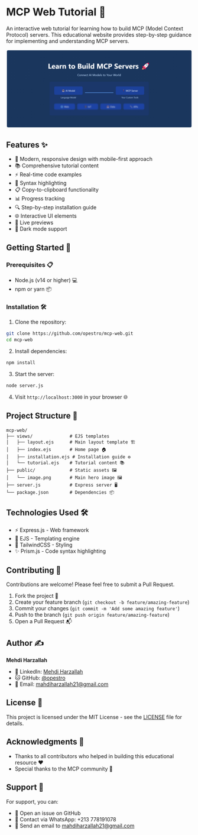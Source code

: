 # MCP Web Tutorial 🚀

An interactive web tutorial for learning how to build MCP (Model Context Protocol) servers. This educational website provides step-by-step guidance for implementing and understanding MCP servers.

![MCP Web Tutorial](/public/image.png)

## Features ✨

- 📱 Modern, responsive design with mobile-first approach
- 📚 Comprehensive tutorial content
- ⚡ Real-time code examples
- 🎨 Syntax highlighting
- 📋 Copy-to-clipboard functionality
- 📊 Progress tracking
- 🔍 Step-by-step installation guide
- 🌐 Interactive UI elements
- 🔄 Live previews
- 🌙 Dark mode support

## Getting Started 🚀

### Prerequisites 📋

- Node.js (v14 or higher) 💻
- npm or yarn 📦

### Installation 🛠️

1. Clone the repository:
```bash
git clone https://github.com/opestro/mcp-web.git
cd mcp-web
```

2. Install dependencies:
```bash
npm install
```

3. Start the server:
```bash
node server.js
```

4. Visit `http://localhost:3000` in your browser 🌐

## Project Structure 📁

```
mcp-web/
├── views/              # EJS templates
│   ├── layout.ejs      # Main layout template 🏗️
│   ├── index.ejs       # Home page 🏠
│   ├── installation.ejs # Installation guide ⚙️
│   └── tutorial.ejs    # Tutorial content 📚
├── public/             # Static assets 🖼️
│   └── image.png       # Main hero image 🖼️
├── server.js           # Express server 🖥️
└── package.json        # Dependencies 📦
```

## Technologies Used 🛠️

- ⚡ Express.js - Web framework
- 🧩 EJS - Templating engine
- 💅 TailwindCSS - Styling
- ✨ Prism.js - Code syntax highlighting

## Contributing 🤝

Contributions are welcome! Please feel free to submit a Pull Request.

1. Fork the project 🍴
2. Create your feature branch (`git checkout -b feature/amazing-feature`)
3. Commit your changes (`git commit -m 'Add some amazing feature'`)
4. Push to the branch (`git push origin feature/amazing-feature`)
5. Open a Pull Request 📬

## Author ✍️

**Mehdi Harzallah**
- 💼 LinkedIn: [Mehdi Harzallah](https://linkedin.com/in/mehdi-harzallah)
- 🐱 GitHub: [@opestro](https://github.com/opestro)
- 📧 Email: mahdiharzallah21@gmail.com

## License 📄

This project is licensed under the MIT License - see the [LICENSE](LICENSE) file for details.

## Acknowledgments 🙏

- Thanks to all contributors who helped in building this educational resource ❤️
- Special thanks to the MCP community 🌟

## Support 💬

For support, you can:
- 🐞 Open an issue on GitHub
- 💬 Contact via WhatsApp: +213 778191078
- 📧 Send an email to mahdiharzallah21@gmail.com
